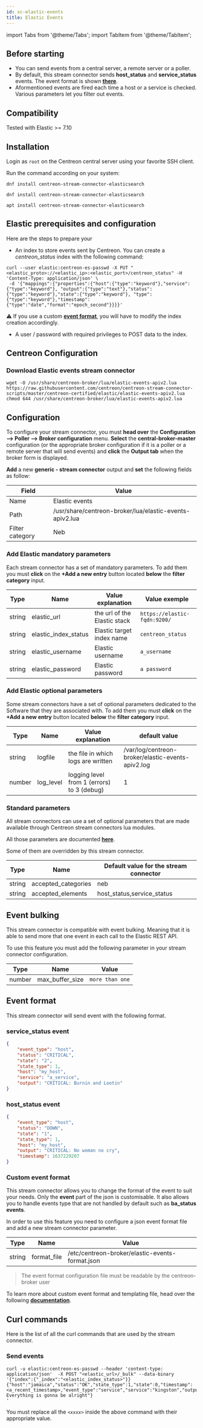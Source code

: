```yaml
---
id: sc-elastic-events
title: Elastic Events
---
```

import Tabs from '@theme/Tabs';
import TabItem from '@theme/TabItem';

## Before starting

- You can send events from a central server, a remote server or a poller.
- By default, this stream connector sends **host_status** and **service_status** events. The event format is shown **[there](#event-format)**.
- Aformentioned events are fired each time a host or a service is checked. Various parameters let you filter out events.

## Compatibility

Tested with Elastic >= 7.10

## Installation

Login as `root` on the Centreon central server using your favorite SSH client.

Run the command according on your system:

<Tabs groupId="sync">
<TabItem value="Alma / RHEL / Oracle Linux 8" label="Alma / RHEL / Oracle Linux 8">

```shell
dnf install centreon-stream-connector-elasticsearch
```

</TabItem>

<TabItem value="Alma / RHEL / Oracle Linux 9" label="Alma / RHEL / Oracle Linux 9">

```shell
dnf install centreon-stream-connector-elasticsearch
```

</TabItem>

<TabItem value="Debian 11" label="Debian_11">

```shell
apt install centreon-stream-connector-elasticsearch
```

</TabItem>
</Tabs>

## Elastic prerequisites and configuration 

Here are the steps to prepare your 

- An index to store events sent by Centreon. You can create a *centreon_status* 
index with the following command:

```shell
curl --user elastic:centreon-es-passwd -X PUT "<elastic_proto>://<elastic_ip>:<elastic_port>/centreon_status" -H 'Content-Type: application/json' \
 -d '{"mappings":{"properties":{"host":{"type":"keyword"},"service":{"type":"keyword"}, "output":{"type":"text"},"status":{"type":"keyword"},"state":{"type":"keyword"}, "type":{"type":"keyword"},"timestamp":{"type":"date","format":"epoch_second"}}}}'
```

:warning: If you use a custom **[event format](#event-format)**, you will have to 
modify the index creation accordingly.

- A user / password with required privileges to POST data to the index.

## Centreon Configuration

### Download Elastic events stream connector

```shell
wget -O /usr/share/centreon-broker/lua/elastic-events-apiv2.lua https://raw.githubusercontent.com/centreon/centreon-stream-connector-scripts/master/centreon-certified/elastic/elastic-events-apiv2.lua
chmod 644 /usr/share/centreon-broker/lua/elastic-events-apiv2.lua
```

## Configuration

To configure your stream connector, you must **head over** the **Configuration --> Poller --> Broker configuration** menu. **Select** the **central-broker-master** configuration (or the appropriate broker configuration if it is a poller or a remote server that will send events) and **click** the **Output tab** when the broker form is displayed.

**Add** a new **generic - stream connector** output and **set** the following fields as follow:

| Field           | Value                                                   |
| --------------- | ------------------------------------------------------- |
| Name            | Elastic events                                          |
| Path            | /usr/share/centreon-broker/lua/elastic-events-apiv2.lua |
| Filter category | Neb                                                     |

### Add Elastic mandatory parameters

Each stream connector has a set of mandatory parameters. To add them you must **click** on the **+Add a new entry** button located **below** the **filter category** input.

| Type   | Name                    | Value explanation                       | Value exemple                                           |
| ------ | ----------------------- | --------------------------------------- | ------------------------------------------------------- |
| string | elastic_url             | the url of the Elastic stack            | `https://elastic-fqdn:9200/`                            |
| string | elastic_index_status    | Elastic target index name               | `centreon_status`                                       |
| string | elastic_username        | Elastic username                        | `a_username`                                            |
| string | elastic_password        | Elastic password                        | `a password`                                            |

### Add Elastic optional parameters

Some stream connectors have a set of optional parameters dedicated to the Software that they are associated with. To add them you must **click** on the **+Add a new entry** button located **below** the **filter category** input.

| Type   | Name              | Value explanation                                               | default value                                     |
| ------ | ----------------- | --------------------------------------------------------------- | ------------------------------------------------- |
| string | logfile           | the file in which logs are written                              | /var/log/centreon-broker/elastic-events-apiv2.log |
| number | log_level         | logging level from 1 (errors) to 3 (debug)                      | 1                                                 |

### Standard parameters

All stream connectors can use a set of optional parameters that are made available through Centreon stream connectors lua modules.

All those parameters are documented **[here](https://github.com/centreon/centreon-stream-connector-scripts/blob/master/modules/docs/sc_param.md#default-parameters)**.

Some of them are overridden by this stream connector.

| Type   | Name                | Default value for the stream connector |
| ------ | ------------------- | -------------------------------------- |
| string | accepted_categories | neb                                    |
| string | accepted_elements   | host_status,service_status             |

## Event bulking

This stream connector is compatible with event bulking. Meaning that it is able to send more that one event in each call to the Elastic REST API.

To use this feature you must add the following parameter in your stream connector configuration.

| Type   | Name            | Value           |
| ------ | --------------- | --------------- |
| number | max_buffer_size | `more than one` |

## Event format

This stream connector will send event with the following format.

### service_status event

```json
{
    "event_type": "host",
    "status": "CRITICAL",
    "state": "2",
    "state_type": 1,
    "host": "my_host",
    "service": "a_service",
    "output": "CRITICAL: Burnin and Lootin"
}
```

### host_status event

```json
{
    "event_type": "host",
    "status": "DOWN",
    "state": "1",
    "state_type": 1,
    "host": "my_host",
    "output": "CRITICAL: No woman no cry",
    "timestamp": 1637229207
}
```

### Custom event format

This stream connector allows you to change the format of the event to suit your needs. Only the **event** part of the json is customisable. It also allows you to handle events type that are not handled by default such as **ba_status events**.

In order to use this feature you need to configure a json event format file and add a new stream connector parameter.

| Type   | Name        | Value                                          |
| ------ | ----------- | ---------------------------------------------- |
| string | format_file | /etc/centreon-broker/elastic-events-format.json |

> The event format configuration file must be readable by the centreon-broker user

To learn more about custom event format and templating file, head over the following **[documentation](https://github.com/centreon/centreon-stream-connector-scripts/blob/master/modules/docs/templating.md#templating-documentation)**.

## Curl commands

Here is the list of all the curl commands that are used by the stream connector.

### Send events

```shell
curl -u elastic:centreon-es-passwd --header 'content-type: application/json'  -X POST "<elastic_url>/_bulk" --data-binary '{"index":{"_index":"<elastic_index_status>"}}
{"host":"jamaica","status":"OK","state_type":1,"state":0,"timestamp":<a_recent_timestamp>,"event_type":"service","service":"kingston","output":"OK: Everything is gonna be alright"}
'
```

You must replace all the *`<xxxx>`* inside the above command with their appropriate value.
